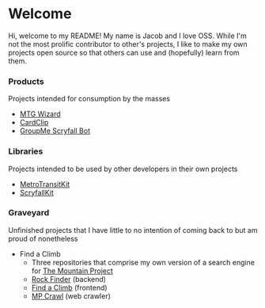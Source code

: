 # Welcome

Hi, welcome to my README! My name is Jacob and I love OSS. While I'm not the most prolific contributor to other's projects, I like to make my own projects open source so that others can use and (hopefully) learn from them.

### Products

Projects intended for consumption by the masses
- [MTG Wizard](https://github.com/JacobHearst/MTGWizard)
- [CardClip](https://github.com/JacobHearst/CardClip)
- [GroupMe Scryfall Bot](https://github.com/JacobHearst/GroupMeScrybotWorker)

### Libraries

Projects intended to be used by other developers in their own projects
- [MetroTransitKit](https://github.com/JacobHearst/MetroTransitKit)
- [ScryfallKit](https://github.com/JacobHearst/ScryfallKit)

### Graveyard
Unfinished projects that I have little to no intention of coming back to but am proud of nonetheless

- Find a Climb
  - Three repositories that comprise my own version of a search engine for [The Mountain Project](https://www.mountainproject.com/)
  - [Rock Finder](https://github.com/JacobHearst/rock-finder) (backend)
  - [Find a Climb](https://github.com/JacobHearst/find-a-climb) (frontend)
  - [MP Crawl](https://github.com/JacobHearst/mp-crawl) (web crawler)
